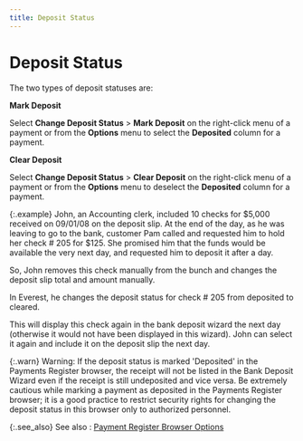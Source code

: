 ```yaml
---
title: Deposit Status
---
```


# Deposit Status


The two types of deposit statuses are:


**Mark Deposit**


Select **Change Deposit Status**  > **Mark Deposit** on the right-click  menu of a payment or from the **Options**  menu to select the **Deposited** column  for a payment.


**Clear Deposit**


Select **Change Deposit Status**  > **Clear Deposit** on the right-click  menu of a payment or from the **Options**  menu to deselect the **Deposited**  column for a payment.


{:.example}
John, an Accounting clerk, included 10 checks for $5,000  received on 09/01/08 on the deposit slip. At the end of the day, as he  was leaving to go to the bank, customer Pam called and requested him to  hold her check # 205 for $125. She promised him that the funds would be  available the very next day, and requested him to deposit it after a day.


So, John removes this check manually from the bunch and changes  the deposit slip total and amount manually.


In Everest, he changes the deposit status for check # 205  from deposited to cleared.


This will display this check again in the bank deposit wizard  the next day (otherwise it would not have been displayed in this wizard).  John can select it again and include it on the deposit slip the next day.


{:.warn}
Warning: If the deposit status is marked 'Deposited'  in the Payments Register browser, the receipt will not be listed in the  Bank Deposit Wizard even if the receipt is still undeposited and vice  versa. Be extremely cautious while marking a payment as deposited in the  Payments Register browser; it is a good practice to restrict security  rights for changing the deposit status in this browser only to authorized  personnel.


{:.see_also}
See also
: [Payment  Register Browser Options]({{site.acc_baseurl}}/payment-register/wizard/browser/payment_register_browser_options.html)
